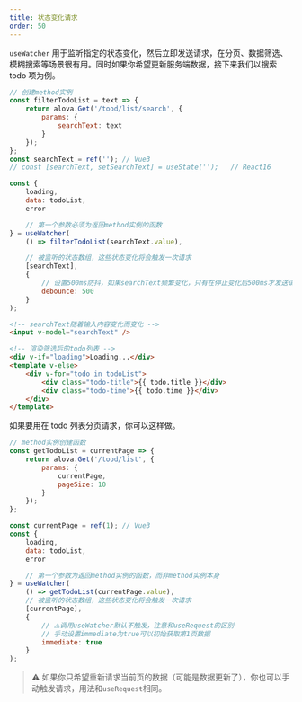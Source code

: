 ```yaml
---
title: 状态变化请求
order: 50
---
```



`useWatcher` 用于监听指定的状态变化，然后立即发送请求，在分页、数据筛选、模糊搜索等场景很有用。同时如果你希望更新服务端数据，接下来我们以搜索 todo 项为例。

```javascript
// 创建method实例
const filterTodoList = text => {
	return alova.Get('/tood/list/search', {
		params: {
			searchText: text
		}
	});
};
const searchText = ref(''); // Vue3
// const [searchText, setSearchText] = useState('');   // React16

const {
	loading,
	data: todoList,
	error

	// 第一个参数必须为返回method实例的函数
} = useWatcher(
	() => filterTodoList(searchText.value),

	// 被监听的状态数组，这些状态变化将会触发一次请求
	[searchText],
	{
		// 设置500ms防抖，如果searchText频繁变化，只有在停止变化后500ms才发送请求
		debounce: 500
	}
);
```

```html
<!-- searchText随着输入内容变化而变化 -->
<input v-model="searchText" />

<!-- 渲染筛选后的todo列表 -->
<div v-if="loading">Loading...</div>
<template v-else>
	<div v-for="todo in todoList">
		<div class="todo-title">{{ todo.title }}</div>
		<div class="todo-time">{{ todo.time }}</div>
	</div>
</template>
```

如果要用在 todo 列表分页请求，你可以这样做。

```javascript
// method实例创建函数
const getTodoList = currentPage => {
	return alova.Get('/tood/list', {
		params: {
			currentPage,
			pageSize: 10
		}
	});
};

const currentPage = ref(1); // Vue3
const {
	loading,
	data: todoList,
	error

	// 第一个参数为返回method实例的函数，而非method实例本身
} = useWatcher(
	() => getTodoList(currentPage.value),
	// 被监听的状态数组，这些状态变化将会触发一次请求
	[currentPage],
	{
		// ⚠️调用useWatcher默认不触发，注意和useRequest的区别
		// 手动设置immediate为true可以初始获取第1页数据
		immediate: true
	}
);
```

> ⚠️ 如果你只希望重新请求当前页的数据（可能是数据更新了），你也可以手动触发请求，用法和`useRequest`相同。